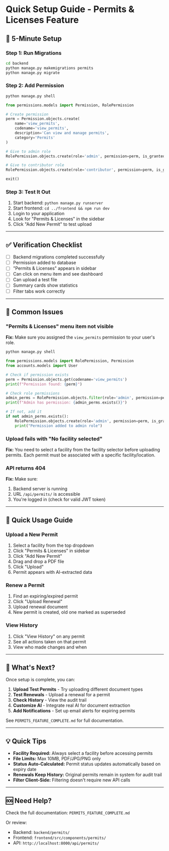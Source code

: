 # Quick Setup Guide - Permits & Licenses Feature

## 🚀 5-Minute Setup

### Step 1: Run Migrations

```bash
cd backend
python manage.py makemigrations permits
python manage.py migrate
```

### Step 2: Add Permission

```bash
python manage.py shell
```

```python
from permissions.models import Permission, RolePermission

# Create permission
perm = Permission.objects.create(
    name='view_permits',
    codename='view_permits',
    description='Can view and manage permits',
    category='Permits'
)

# Give to admin role
RolePermission.objects.create(role='admin', permission=perm, is_granted=True)

# Give to contributor role
RolePermission.objects.create(role='contributor', permission=perm, is_granted=True)

exit()
```

### Step 3: Test It Out

1. Start backend: `python manage.py runserver`
2. Start frontend: `cd ../frontend && npm run dev`
3. Login to your application
4. Look for "Permits & Licenses" in the sidebar
5. Click "Add New Permit" to test upload

---

## ✅ Verification Checklist

- [ ] Backend migrations completed successfully
- [ ] Permission added to database
- [ ] "Permits & Licenses" appears in sidebar
- [ ] Can click on menu item and see dashboard
- [ ] Can upload a test file
- [ ] Summary cards show statistics
- [ ] Filter tabs work correctly

---

## 🐛 Common Issues

### "Permits & Licenses" menu item not visible

**Fix:** Make sure you assigned the `view_permits` permission to your user's role.

```bash
python manage.py shell
```

```python
from permissions.models import RolePermission, Permission
from accounts.models import User

# Check if permission exists
perm = Permission.objects.get(codename='view_permits')
print(f"Permission found: {perm}")

# Check role permissions
admin_perms = RolePermission.objects.filter(role='admin', permission=perm)
print(f"Admin has permission: {admin_perms.exists()}")

# If not, add it
if not admin_perms.exists():
    RolePermission.objects.create(role='admin', permission=perm, is_granted=True)
    print("Permission added to admin role")
```

### Upload fails with "No facility selected"

**Fix:** You need to select a facility from the facility selector before uploading permits. Each permit must be associated with a specific facility/location.

### API returns 404

**Fix:** Make sure:
1. Backend server is running
2. URL `/api/permits/` is accessible
3. You're logged in (check for valid JWT token)

---

## 📖 Quick Usage Guide

### Upload a New Permit

1. Select a facility from the top dropdown
2. Click "Permits & Licenses" in sidebar
3. Click "Add New Permit"
4. Drag and drop a PDF file
5. Click "Upload"
6. Permit appears with AI-extracted data

### Renew a Permit

1. Find an expiring/expired permit
2. Click "Upload Renewal"
3. Upload renewal document
4. New permit is created, old one marked as superseded

### View History

1. Click "View History" on any permit
2. See all actions taken on that permit
3. View who made changes and when

---

## 🎯 What's Next?

Once setup is complete, you can:

1. **Upload Test Permits** - Try uploading different document types
2. **Test Renewals** - Upload a renewal for a permit
3. **Check History** - View the audit trail
4. **Customize AI** - Integrate real AI for document extraction
5. **Add Notifications** - Set up email alerts for expiring permits

See `PERMITS_FEATURE_COMPLETE.md` for full documentation.

---

## 💡 Quick Tips

- **Facility Required:** Always select a facility before accessing permits
- **File Limits:** Max 10MB, PDF/JPG/PNG only
- **Status Auto-Calculated:** Permit status updates automatically based on expiry date
- **Renewals Keep History:** Original permits remain in system for audit trail
- **Filter Client-Side:** Filtering doesn't require new API calls

---

## 🆘 Need Help?

Check the full documentation: `PERMITS_FEATURE_COMPLETE.md`

Or review:
- Backend: `backend/permits/`
- Frontend: `frontend/src/components/permits/`
- API: `http://localhost:8000/api/permits/`
